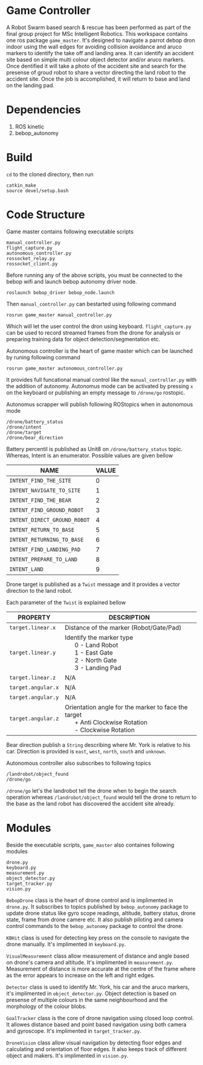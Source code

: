 # Game Controller
A Robot Swarm based search & rescue has been performed as part of the final group project for MSc Intelligent Robotics. This workspace contains one ros package `game_master`. It's designed to navigate a parrot debop dron indoor using the wall edges for avoiding collision avoidance and aruco markers to identify the take off and landing area. It can identify an accident site based on simple multi colour object detector and/or aruco markers. Once dentified it will take a photo of the accident site and search for the presense of groud robot to share a vector directing the land robot to the accident site. Once the job is accomplished, it will return to base and land on the landing pad.

# Dependencies
1. ROS kinetic
2. bebop_autonomy

# Build
`cd` to the cloned directory, then run
```
catkin_make
source devel/setup.bash
```

# Code Structure
Game master contains following executable scripts
```
manual_controller.py
flight_capture.py
autonomous_controller.py
rossocket_relay.py
rossocket_client.py
```

Before running any of the above scripts, you must be connected to the bebop wifi and launch bebop autonomy driver node.
```
roslaunch bebop_driver bebop_node.launch
```

Then `manual_controller.py` can bestarted using following command
```
rosrun game_master manual_controller.py
```
Which will let the user control the dron using keyboard. `flight_capture.py` can be used to record streamed frames from the drone for analysis or preparing training data for object detection/segmentation etc.

Autonomous controller is the heart of game master which can be launched by runing following command
```
rosrun game_master autonomous_controller.py
```
It provides full funcational manual control like the `manual_controller.py` with the addition of autonomy. Autonomus mode can be activated by pressing `x` on the keyboard or publishing an empty message to `/drone/go` rostopic.

Autonomus scrapper will publish following ROStopics when in autonomous mode
```
/drone/battery_status
/drone/intent
/drone/target
/drone/bear_direction
```
Battery percentil is published as Unit8 on `/drone/battery_status` topic. Whereas, Intent is an enumerator. Possible values are given bellow

| NAME                          | VALUE |
| ----------------------------- | ----- |
| `INTENT_FIND_THE_SITE`        | 0     |
| `INTENT_NAVIGATE_TO_SITE`     | 1     |
| `INTENT_FIND_THE_BEAR`        | 2     |
| `INTENT_FIND_GROUND_ROBOT`    | 3     |
| `INTENT_DIRECT_GROUND_ROBOT`  | 4     |
| `INTENT_RETURN_TO_BASE`       | 5     |
| `INTENT_RETURNING_TO_BASE`    | 6     |
| `INTENT_FIND_LANDING_PAD`     | 7     |
| `INTENT_PREPARE_TO_LAND`      | 8     |
| `INTENT_LAND`                 | 9     |

Drone target is published as a `Twist` message and it provides a vector direction to the land robot.

Each parameter of the `Twist` is explained bellow

| PROPERTY          | DESCRIPTION                                           |
| ----------------- | ----------------------------------------------------- |
| `target.linear.x` | Distance of the marker (Robot/Gate/Pad)               |
| `target.linear.y` | Identify the marker type<br>&nbsp;&nbsp;&nbsp;&nbsp;&nbsp;&nbsp;0 - Land Robot<br>&nbsp;&nbsp;&nbsp;&nbsp;&nbsp;&nbsp;1 - East Gate<br>&nbsp;&nbsp;&nbsp;&nbsp;&nbsp;&nbsp;2 - North Gate<br>&nbsp;&nbsp;&nbsp;&nbsp;&nbsp;&nbsp;3 - Landing Pad                                                  |
| `target.linear.z` | N/A                                                   |
| `target.angular.x`| N/A                                                   |
| `target.angular.y`| N/A                                                   |
| `target.angular.z`| Orientation angle for the marker to face the target<br>&nbsp;&nbsp;&nbsp;&nbsp;&nbsp;&nbsp;+ Anti Clockwise Rotation<br>&nbsp;&nbsp;&nbsp;&nbsp;&nbsp;&nbsp;- Clockwise Rotation                                 |

Bear direction publish a `String` describing where Mr. York is relative to his car. Direction is provided is `east`, `west`, `north`, `south` and `unknown`.

Autonomous controller also subscribes to following topics
```
/landrobot/object_found
/drone/go
```

`/drone/go` let's the landrobot tell the drone when to begin the search operation whereas `/landrobot/object_found` would tell the drone to return to the base as the land robot has discovered the accident site already.

# Modules
Beside the executable scripts, `game_master` also containes following modules
```
drone.py
keyboard.py
measurement.py
object_detector.py
target_tracker.py
vision.py
```

`BebopDrone` class is the heart of drone control and is implimented in `drone.py`. It subscribes to topics published by `bebop_autonomy` package to update drone status like gyro scope readings, altitude, battery status, drone state, frame from drone camere etc. It also publish piloting and camera control commands to the `bebop_autonomy` package to control the drone.

`KBHit` class is used for detecting key press on the console to navigate the drone manually. It's implimented in `keyboard.py`.

`VisualMeasurement` class allow measurement of distance and angle based on drone's camera and altitude. It's implimented in `measurement.py`. Measurement of distance is more accurate at the centre of the frame where as the error appears to increase on the left and right edges.

`Detector` class is used to identify Mr. York, his car and the aruco markers, it's implimented in `object_detector.py`. Object detection is based on presense of multiple colours in the same neighbourhood and the morphology of the colour blobs.

`GoalTracker` class is the core of drone navigation using closed loop control. It allowes distance based and point based navigation using both camera and gyroscope. It's implimented in `target_tracker.py`.

`DroneVision` class allow visual navigation by detecting floor edges and calculating and orientation of floor edges. It also keeps track of different object and makers. It's implimented in `vision.py`.